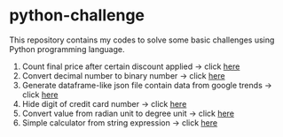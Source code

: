 # python-challenge

This repository contains my codes to solve some basic challenges using Python programming language. <br>

1. Count final price after certain discount applied -> click [here](https://github.com/ahmdxrzky/python-challenge/blob/main/count_the_discount.py)
2. Convert decimal number to binary number -> click [here](https://github.com/ahmdxrzky/python-challenge/blob/main/decimal_to_binary.py)
3. Generate dataframe-like json file contain data from google trends -> click [here](https://github.com/ahmdxrzky/python-challenge/blob/main/gtrends_bot.py)
4. Hide digit of credit card number -> click [here](https://github.com/ahmdxrzky/python-challenge/blob/main/hide_cc_number.py)
5. Convert value from radian unit to degree unit -> click [here](https://github.com/ahmdxrzky/python-challenge/blob/main/radian_to_degree.py)
6. Simple calculator from string expression -> click [here](https://github.com/ahmdxrzky/python-challenge/blob/main/simple_cal.py)
